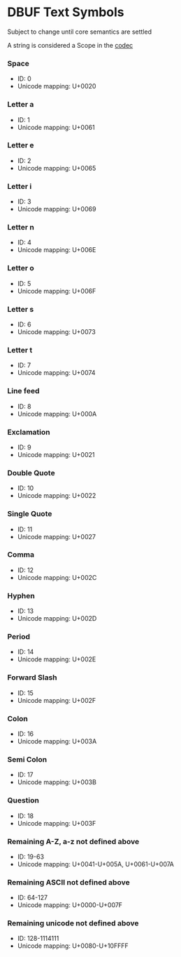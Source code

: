 # DBUF Text Symbols

Subject to change until core semantics are settled

A string is considered a Scope in the [codec](../codec.md)

### Space
- ID: 0
- Unicode mapping: U+0020

### Letter a
- ID: 1
- Unicode mapping: U+0061

### Letter e
- ID: 2
- Unicode mapping: U+0065

### Letter i
- ID: 3
- Unicode mapping: U+0069

### Letter n
- ID: 4
- Unicode mapping: U+006E

### Letter o
- ID: 5
- Unicode mapping: U+006F

### Letter s
- ID: 6
- Unicode mapping: U+0073

### Letter t
- ID: 7
- Unicode mapping: U+0074

### Line feed
- ID: 8
- Unicode mapping: U+000A

### Exclamation
- ID: 9
- Unicode mapping: U+0021

### Double Quote
- ID: 10
- Unicode mapping: U+0022

### Single Quote
- ID: 11
- Unicode mapping: U+0027

### Comma
- ID: 12
- Unicode mapping: U+002C

### Hyphen
- ID: 13
- Unicode mapping: U+002D

### Period
- ID: 14
- Unicode mapping: U+002E

### Forward Slash
- ID: 15
- Unicode mapping: U+002F

### Colon
- ID: 16
- Unicode mapping: U+003A

### Semi Colon
- ID: 17
- Unicode mapping: U+003B

### Question
- ID: 18
- Unicode mapping: U+003F

### Remaining A-Z, a-z not defined above
- ID: 19-63
- Unicode mapping: U+0041-U+005A, U+0061-U+007A

### Remaining ASCII not defined above
- ID: 64-127
- Unicode mapping: U+0000-U+007F

### Remaining unicode not defined above
- ID: 128-1114111
- Unicode mapping: U+0080-U+10FFFF